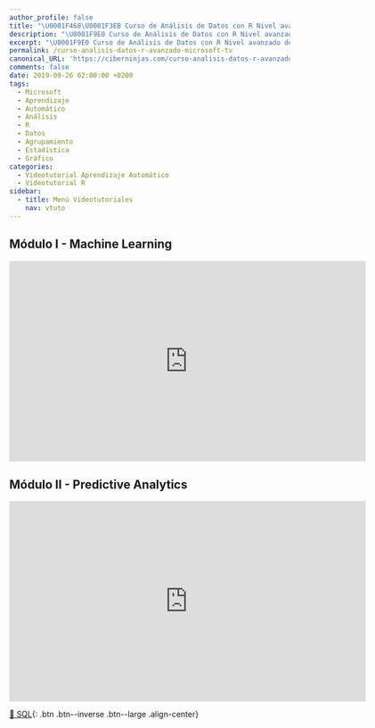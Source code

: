 ```yaml
---
author_profile: false
title: "\U0001F468‍\U0001F3EB Curso de Análisis de Datos con R Nivel avanzado de Microsoft TV"
description: "\U0001F9E0 Curso de Análisis de Datos con R Nivel avanzado de Microsoft TV"
excerpt: "\U0001F9E0 Curso de Análisis de Datos con R Nivel avanzado de Microsoft TV"
permalink: /curso-analisis-datos-r-avanzado-microsoft-tv
canonical_URL: 'https://ciberninjas.com/curso-analisis-datos-r-avanzado-microsoft-tv'
comments: false
date: 2019-09-26 02:00:00 +0200
tags:
  - Microsoft
  - Aprendizaje
  - Automático
  - Análisis
  - R
  - Datos
  - Agrupamiento
  - Estadística
  - Gráfico
categories:
  - Videotutorial Aprendizaje Automático
  - Videotutorial R
sidebar:
  - title: Menú Videotutoriales
    nav: vtuto
---
```


## M&oacute;dulo I - Machine Learning

<iframe src="https://channel9.msdn.com/Shows/Anlisis-de-Datos-con-R-Nivel-avanzado/Mdulo-I-Machine-Learning/player?format=html5" width="640" height="360" allowfullscreen="" frameborder="0" title="Módulo I - Machine Learning - Microsoft Channel 9 Video"></iframe>

## M&oacute;dulo II - Predictive Analytics

<iframe src="https://channel9.msdn.com/Shows/Anlisis-de-Datos-con-R-Nivel-avanzado/Mdulo-II-Predictive-Analytics/player?format=html5" width="640" height="360" allowfullscreen="" frameborder="0" title="Módulo II - Predictive Analytics - Microsoft Channel 9 Video"></iframe>

[🧠 SQL](/cursos-tecnologia/#sql){: .btn .btn--inverse .btn--large .align-center}
